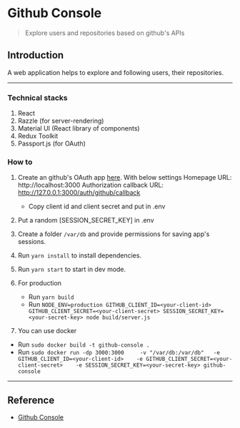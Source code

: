 # Github Console 
> Explore users and repositories based on github's APIs

## Introduction
A web application helps to explore and following users, their repositories.

---

### Technical stacks
1. React
2. Razzle (for server-rendering)
3. Material UI (React library of components)
4. Redux Toolkit
5. Passport.js (for OAuth)

### How to
1. Create an github's OAuth app [here](https://github.com/settings/developers). With below settings
    Homepage URL: http://localhost:3000
    Authorization callback URL: http://127.0.0.1:3000/auth/github/callback
    - Copy client id and client secret and put in .env 
2. Put a random [SESSION_SECRET_KEY] in .env
3. Create a folder `/var/db` and provide permissions for saving app's sessions.
4. Run `yarn install` to install dependencies.
5. Run `yarn start` to start in dev mode.
6. For production
   - Run `yarn build`
   - Run `NODE_ENV=production GITHUB_CLIENT_ID=<your-client-id> GITHUB_CLIENT_SECRET=<your-client-secret> SESSION_SECRET_KEY=<your-secret-key> node build/server.js`

7. You can use docker
  - Run `sudo docker build -t github-console .`
  - Run ```sudo docker run -dp 3000:3000    
                         -v "/var/db:/var/db"  
                         -e GITHUB_CLIENT_ID=<your-client-id>   
                         -e GITHUB_CLIENT_SECRET=<your-client-secret>   
                         -e SESSION_SECRET_KEY=<your-secret-key> github-console```
---
## Reference
- [Github Console](https://github-console.ngolam.xyz)
